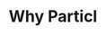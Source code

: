 ---
layout: why-particl
title: Why Particl

namespace: whyparticl
permalink: /why-particl/
permalink_fr: /pourquoi-particl/
permalink_de: /why-particl/
---
